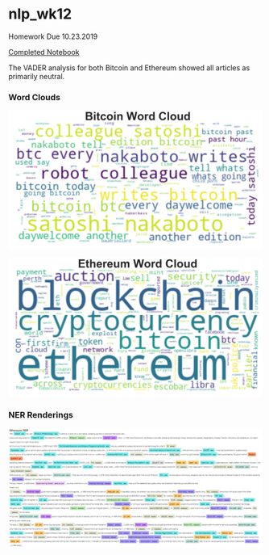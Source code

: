 # nlp_wk12
Homework Due 10.23.2019


[Completed Notebook](crypto_sentiment_completed.ipynb)

The VADER analysis for both Bitcoin and Ethereum showed all articles as primarily neutral.

### **Word Clouds**

![](Images\Bitcoin_WC.png)

![](Images\Ehtereum_WC.png)

### **NER Renderings**

![](Images\Ethereum_NER.PNG)

